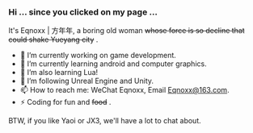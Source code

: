 ### Hi ... since you clicked on my page ... 

  It's Eqnoxx | 方年年, a boring old woman ~~whose force is so decline that could shake Yueyang city~~ .  
  
  - 🔭 I’m currently working on game development.
  - 🌱 I’m currently learning android and computer graphics.
  - 🦀 I’m also learning Lua!
  - 🧐 I’m following Unreal Engine and Unity.
  - 📫 How to reach me: WeChat Eqnoxx, Email Eqnoxx@163.com.
  - ⚡ Coding for fun and ~~food~~ .
  
BTW, if you like Yaoi or JX3, we'll have a lot to chat about.
